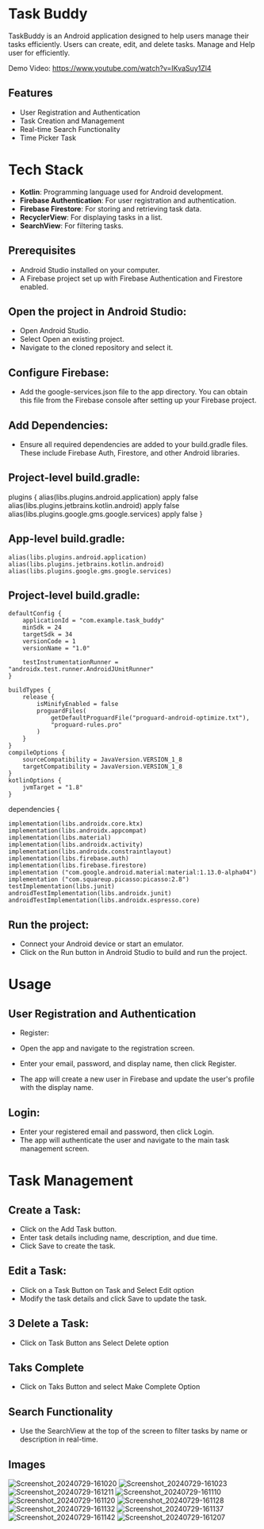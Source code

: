 
# Task Buddy

TaskBuddy is an Android application designed to help users manage their tasks efficiently. Users can create, edit, and delete tasks.
Manage and Help user for efficiently.


Demo Video: https://www.youtube.com/watch?v=IKvaSuy1Zl4





## Features

- User Registration and Authentication
- Task Creation and Management
- Real-time Search Functionality
- Time Picker Task
# Tech Stack

- **Kotlin**: Programming language used for Android development.
- **Firebase Authentication**: For user registration and authentication.
- **Firebase Firestore**: For storing and retrieving task data.
- **RecyclerView**: For displaying tasks in a list.
- **SearchView**: For filtering tasks.

## Prerequisites

- Android Studio installed on your computer.
- A Firebase project set up with Firebase Authentication and Firestore enabled.
## Open the project in Android Studio:
- Open Android Studio.
- Select Open an existing project.
- Navigate to the cloned repository and select it.

## Configure Firebase:
- Add the google-services.json file to the app directory. You can obtain this file from the Firebase console after setting up your Firebase project.

## Add Dependencies:
- Ensure all required dependencies are added to your build.gradle files. These include Firebase Auth, Firestore, and other Android libraries.

## Project-level build.gradle:


  plugins {
    alias(libs.plugins.android.application) apply false
    alias(libs.plugins.jetbrains.kotlin.android) apply false
    alias(libs.plugins.google.gms.google.services) apply false
  }

## App-level build.gradle:

    alias(libs.plugins.android.application)
    alias(libs.plugins.jetbrains.kotlin.android)
    alias(libs.plugins.google.gms.google.services)

## Project-level build.gradle:


    defaultConfig {
        applicationId = "com.example.task_buddy"
        minSdk = 24
        targetSdk = 34
        versionCode = 1
        versionName = "1.0"

        testInstrumentationRunner = "androidx.test.runner.AndroidJUnitRunner"
    }

    buildTypes {
        release {
            isMinifyEnabled = false
            proguardFiles(
                getDefaultProguardFile("proguard-android-optimize.txt"),
                "proguard-rules.pro"
            )
        }
    }
    compileOptions {
        sourceCompatibility = JavaVersion.VERSION_1_8
        targetCompatibility = JavaVersion.VERSION_1_8
    }
    kotlinOptions {
        jvmTarget = "1.8"
    }


dependencies {

    implementation(libs.androidx.core.ktx)
    implementation(libs.androidx.appcompat)
    implementation(libs.material)
    implementation(libs.androidx.activity)
    implementation(libs.androidx.constraintlayout)
    implementation(libs.firebase.auth)
    implementation(libs.firebase.firestore)
    implementation ("com.google.android.material:material:1.13.0-alpha04")
    implementation ("com.squareup.picasso:picasso:2.8")
    testImplementation(libs.junit)
    androidTestImplementation(libs.androidx.junit)
    androidTestImplementation(libs.androidx.espresso.core)


## Run the project:

- Connect your Android device or start an emulator.
- Click on the Run button in Android Studio to build and run the project.

# Usage
## User Registration and Authentication

- Register:

- Open the app and navigate to the registration screen.
- Enter your email, password, and display name, then click Register.
- The app will create a new user in Firebase and update the user's profile with the display name.

## Login:

- Enter your registered email and password, then click Login.
- The app will authenticate the user and navigate to the main task management screen.

# Task Management
## Create a Task:

- Click on the Add Task button.
- Enter task details including name, description, and due time.
- Click Save to create the task.

## Edit a Task:

- Click on a Task Button on Task and Select Edit option 
- Modify the task details and click Save to update the task.

## 3 Delete a Task:

- Click on Task Button ans Select Delete option

## Taks Complete 
- Click on Taks Button and select Make Complete Option
## Search Functionality
- Use the SearchView at the top of the screen to filter tasks by name or description in real-time.

## Images
![Screenshot_20240729-161020](https://github.com/user-attachments/assets/9080532c-ff61-44eb-b62e-ffde0d60e264)
![Screenshot_20240729-161023](https://github.com/user-attachments/assets/b654ffa2-934b-4a0c-8aed-cb3c5472fe50)
![Screenshot_20240729-161211](https://github.com/user-attachments/assets/0e44df27-5f53-4eb1-95d6-35243ead756b)
![Screenshot_20240729-161110](https://github.com/user-attachments/assets/34cf5223-7a6b-4491-b352-a82f2718d866)
![Screenshot_20240729-161120](https://github.com/user-attachments/assets/a12b97e0-9dbd-43bf-97c6-45a6bab1aa80)
![Screenshot_20240729-161128](https://github.com/user-attachments/assets/8bc09744-1a99-42e9-b364-7c824261cba4)
![Screenshot_20240729-161132](https://github.com/user-attachments/assets/aad66e36-ddb6-4d83-b428-d650a1801333)
![Screenshot_20240729-161137](https://github.com/user-attachments/assets/2f99dd1d-e431-49d3-a0f0-28db690d27ea)
![Screenshot_20240729-161142](https://github.com/user-attachments/assets/05c9d80f-6bbc-460c-bdf8-aa15b1e6825d)
![Screenshot_20240729-161207](https://github.com/user-attachments/assets/0244a4e0-ae5e-4768-9dea-4ab61352de47)




